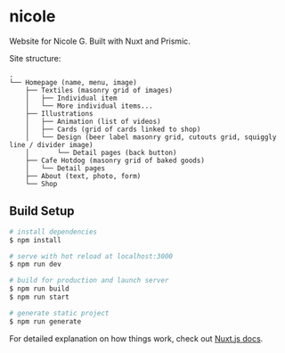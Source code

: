 # nicole

Website for Nicole G. Built with Nuxt and Prismic.

Site structure:

```plaintext
.
└── Homepage (name, menu, image)
    ├── Textiles (masonry grid of images)
    │   ├── Individual item
    │   └── More individual items...
    ├── Illustrations
    │   ├── Animation (list of videos)
    │   ├── Cards (grid of cards linked to shop)
    │   └── Design (beer label masonry grid, cutouts grid, squiggly line / divider image)
    │       └── Detail pages (back button)
    ├── Cafe Hotdog (masonry grid of baked goods)
    │   └── Detail pages
    ├── About (text, photo, form)
    └── Shop
```

## Build Setup

```bash
# install dependencies
$ npm install

# serve with hot reload at localhost:3000
$ npm run dev

# build for production and launch server
$ npm run build
$ npm run start

# generate static project
$ npm run generate
```

For detailed explanation on how things work, check out [Nuxt.js docs](https://nuxtjs.org).
